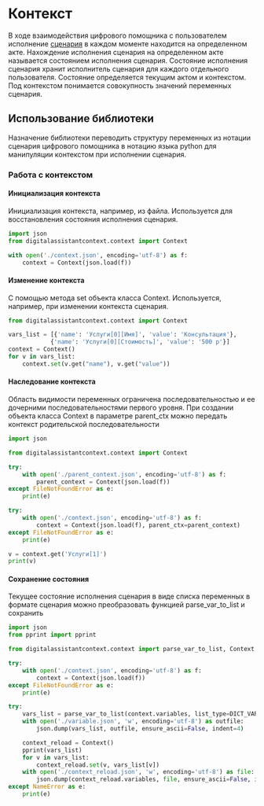 # Контекст

В ходе взаимодействия цифрового помощника с пользователем
исполнение [сценария](https://github.com/asbelon/digital-assistant-script) в каждом моменте находится на 
определенном акте. Нахождение исполнения сценария на определенном акте называется состоянием исполнения сценария. 
Состояние исполнения сценария хранит исполнитель сценария для каждого отдельного пользователя. Состояние 
определяется текущим актом и контекстом. Под контекстом понимается совокупность значений переменных сценария.

## Использование библиотеки

Назначение библиотеки переводить структуру переменных из нотации сценария цифрового помощника в нотацию языка python 
для манипуляции контекстом при исполнении сценария. 

### Работа с контекстом

#### Инициализация контекста

Инициализация контекста, например, из файла. Используется для восстановления состояния исполнения сценария. 

```python
import json
from digitalassistantcontext.context import Context

with open('./context.json', encoding='utf-8') as f:
    context = Context(json.load(f))
```

#### Изменение контекста

С помощью метода set объекта класса Context. Используется, например, при изменении контекста сценария.

```python
from digitalassistantcontext.context import Context

vars_list = [{'name': 'Услуги[0][Имя]', 'value': 'Консультация'},
            {'name': 'Услуги[0][Стоимость]', 'value': '500 р'}]
context = Context()
for v in vars_list:
    context.set(v.get("name"), v.get("value"))
```

#### Наследование контекста

Область видимости переменных ограничена последовательностью и ее дочерними последовательностями первого уровня. При 
создании объекта класса Context в параметре parent_ctx можно передать контекст родительской последовательности

```python
import json

from digitalassistantcontext.context import Context

try:
    with open('./parent_context.json', encoding='utf-8') as f:
        parent_context = Context(json.load(f))
except FileNotFoundError as e:
    print(e)

try:
    with open('./context.json', encoding='utf-8') as f:
        context = Context(json.load(f), parent_ctx=parent_context)
except FileNotFoundError as e:
    print(e)

v = context.get('Услуги[1]')
print(v)
```

#### Сохранение состояния

Текущее состояние исполнения сценария в виде списка переменных в формате сценария можно преобразовать функцией 
parse_var_to_list и сохранить

```python
import json
from pprint import pprint

from digitalassistantcontext.context import parse_var_to_list, Context, DICT_VAR_LIST_TYPE

try:
    with open('./context.json', encoding='utf-8') as f:
        context = Context(json.load(f))
except FileNotFoundError as e:
    print(e)

try:
    vars_list = parse_var_to_list(context.variables, list_type=DICT_VAR_LIST_TYPE)
    with open('./variable.json', 'w', encoding='utf-8') as outfile:
        json.dump(vars_list, outfile, ensure_ascii=False, indent=4)

    context_reload = Context()
    pprint(vars_list)
    for v in vars_list:
        context_reload.set(v, vars_list[v])
    with open('./context_reload.json', 'w', encoding='utf-8') as file:
        json.dump(context_reload.variables, file, ensure_ascii=False, indent=4)
except NameError as e:
    print(e)
```